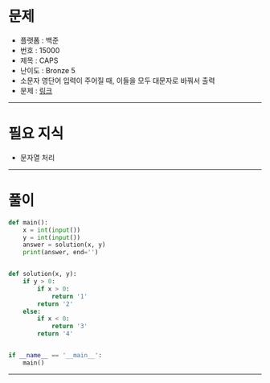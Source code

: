 # 문제
- 플랫폼 : 백준
- 번호 : 15000
- 제목 : CAPS
- 난이도 : Bronze 5
- 소문자 영단어 입력이 주어질 때, 이들을 모두 대문자로 바꿔서 출력
- 문제 : <a href="https://www.acmicpc.net/problem/15000" target="_blank">링크</a>

---

# 필요 지식
- 문자열 처리

---

# 풀이
```python
def main():
    x = int(input())
    y = int(input())
    answer = solution(x, y)
    print(answer, end='')


def solution(x, y):
    if y > 0:
        if x > 0:
            return '1'
        return '2'
    else:
        if x < 0:
            return '3'
        return '4'


if __name__ == '__main__':
    main()
```

---
